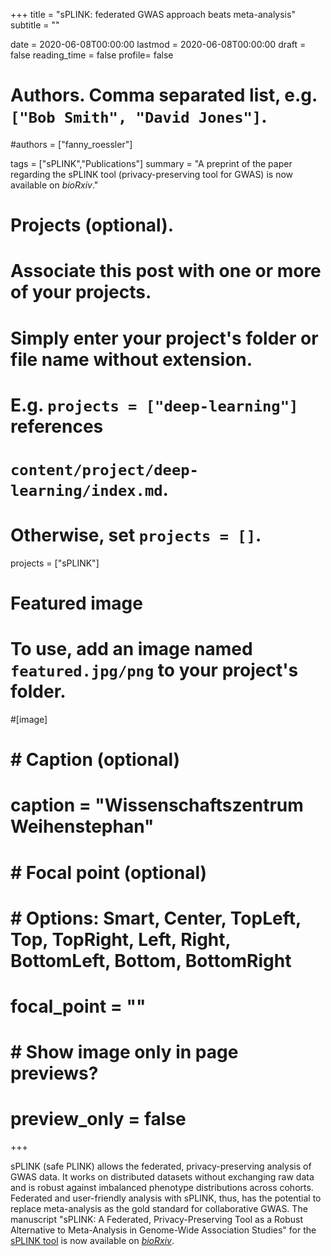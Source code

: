 +++
title = "sPLINK: federated GWAS approach beats meta-analysis"
subtitle = ""

date = 2020-06-08T00:00:00
lastmod = 2020-06-08T00:00:00
draft = false
reading_time = false
profile= false

# Authors. Comma separated list, e.g. `["Bob Smith", "David Jones"]`.
#authors = ["fanny_roessler"]

tags = ["sPLINK","Publications"]
summary = "A preprint of the paper regarding the sPLINK tool (privacy-preserving tool for GWAS) is now available on *bioRxiv*."

# Projects (optional).
#   Associate this post with one or more of your projects.
#   Simply enter your project's folder or file name without extension.
#   E.g. `projects = ["deep-learning"]` references 
#   `content/project/deep-learning/index.md`.
#   Otherwise, set `projects = []`.
projects = ["sPLINK"]

# Featured image
# To use, add an image named `featured.jpg/png` to your project's folder. 
#[image]
#  # Caption (optional)
#  caption = "Wissenschaftszentrum Weihenstephan"
#
#  # Focal point (optional)
#  # Options: Smart, Center, TopLeft, Top, TopRight, Left, Right, BottomLeft, Bottom, BottomRight
#  focal_point = ""
#
#  # Show image only in page previews?
#  preview_only = false

+++

sPLINK (safe PLINK) allows the federated, privacy-preserving analysis of GWAS data. It works on distributed datasets without exchanging raw data and is robust against imbalanced phenotype distributions across cohorts. Federated and user-friendly analysis with sPLINK, thus, has the potential to replace meta-analysis as the gold standard for collaborative GWAS.
The manuscript "sPLINK: A Federated, Privacy-Preserving Tool as a Robust Alternative to Meta-Analysis in Genome-Wide Association Studies" for the [sPLINK tool](/softress/splink/) is now available on *[bioRxiv](https://www.biorxiv.org/content/10.1101/2020.06.05.136382v1)*.

